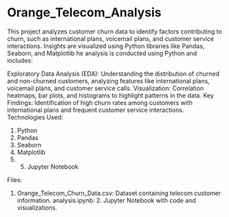 # Orange_Telecom_Analysis
This project analyzes customer churn data to identify factors contributing to churn, such as international plans, voicemail plans, and customer service interactions. Insights are visualized using Python libraries like Pandas, Seaborn, and Matplotlib
he analysis is conducted using Python and includes:

Exploratory Data Analysis (EDA): Understanding the distribution of churned and non-churned customers, analyzing features like international plans, voicemail plans, and customer service calls.
Visualization: Correlation heatmaps, bar plots, and histograms to highlight patterns in the data.
Key Findings: Identification of high churn rates among customers with international plans and frequent customer service interactions.
Technologies Used:

1. Python
2. Pandas
3. Seaborn
4. Matplotlib
5. 5. Jupyter Notebook

Files:

1. Orange_Telecom_Churn_Data.csv: Dataset containing telecom customer information. analysis.ipynb: 2. Jupyter Notebook with code and visualizations.
